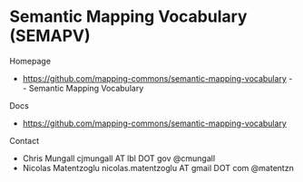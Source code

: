 # Semantic Mapping Vocabulary (SEMAPV)

Homepage
* https://github.com/mapping-commons/semantic-mapping-vocabulary -- Semantic Mapping Vocabulary

Docs
* https://github.com/mapping-commons/semantic-mapping-vocabulary

Contact
* Chris Mungall cjmungall AT lbl DOT gov @cmungall
* Nicolas Matentzoglu nicolas.matentzoglu AT gmail DOT com @matentzn
